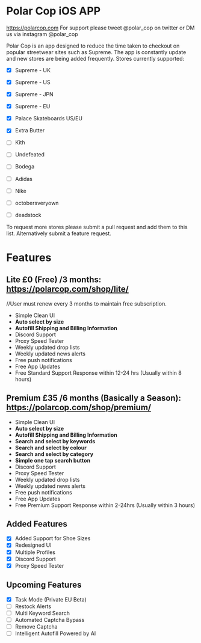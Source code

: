 # Polar Cop iOS APP
https://polarcop.com
For support please tweet @polar_cop on twitter or DM us via instagram @polar_cop

Polar Cop is an app designed to reduce the time taken to checkout on popular streetwear sites such as Supreme. The app is constantly update and new stores are being added frequently.
Stores currently supported:

 - [x] Supreme - UK
 - [x] Supreme - US
 - [x] Supreme - JPN
 - [x] Supreme - EU
 - [x] Palace Skateboards US/EU
 - [x] Extra Butter
 - [ ] Kith
 - [ ] Undefeated
 - [ ] Bodega
 - [ ] Adidas 
 - [ ] Nike
 - [ ] octobersveryown
 - [ ] deadstock
 

 To request more stores please submit a pull request and add them to this list. Alternatively submit a feature request.

# Features

## Lite £0 (Free) /3 months: https://polarcop.com/shop/lite/
//User must renew every 3 months to maintain free subscription.
 - Simple Clean UI
 - **Auto select by size**
 - **Autofill Shipping and Billing Information**
 - Discord Support
 - Proxy Speed Tester
 - Weekly updated drop lists
 - Weekly updated news alerts
 - Free push notifications
 - Free App Updates
 - Free Standard Support Response within 12-24 hrs (Usually within 8 hours)

## Premium £35 /6 months (Basically a Season): https://polarcop.com/shop/premium/
 - Simple Clean UI
 - **Auto select by size**
 - **Autofill Shipping and Billing Information**
 - **Search and select by keywords**
 - **Search and select by colour**
 - **Search and select by category**
 - **Simple one tap search button**
 - Discord Support
 - Proxy Speed Tester
 - Weekly updated drop lists
 - Weekly updated news alerts
 - Free push notifications
 - Free App Updates
 - Free Premium Support Response within 2-24hrs (Usually within 3 hours)

## Added Features
 - [x] Added Support for Shoe Sizes
 - [x] Redesigned UI
 - [x] Multiple Profiles
 - [x] Discord Support
 - [x] Proxy Speed Tester
 
## Upcoming Features
 - [x] Task Mode (Private EU Beta)
 - [ ] Restock Alerts
 - [ ] Multi Keyword Search
 - [ ] Automated Captcha Bypass
 - [ ] Remove Captcha
 - [ ] Intelligent Autofill Powered by AI 
